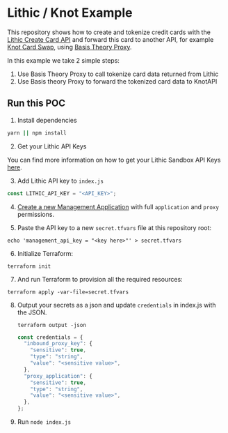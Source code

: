 # Lithic / Knot Example

This repository shows how to create and tokenize credit cards with the
[Lithic Create Card API](https://docs.lithic.com/docs/cards#create-card) and
forward this card to another API, for example
[Knot Card Swap](https://docs.knotapi.com/docs/user-update), using
[Basis Theory Proxy](https://docs.basistheory.com/#proxy).

In this example we take 2 simple steps:

1. Use Basis Theory Proxy to call tokenize card data returned from Lithic
2. Use Basis theory Proxy to forward the tokenized card data to KnotAPI

## Run this POC

1. Install dependencies

```bash
yarn || npm install
```

2. Get your Lithic API Keys

You can find more information on how to get your Lithic Sandbox API Keys
[here](https://docs.lithic.com/docs/quick-start-generate-api-key).

3. Add Lithic API key to `index.js`

```javascript
const LITHIC_API_KEY = "<API_KEY>";
```

4. [Create a new Management Application](https://portal.basistheory.com/applications/create?name=Terraform&permissions=application%3Acreate&permissions=application%3Aread&permissions=application%3Aupdate&permissions=application%3Adelete&permissions=proxy%3Acreate&permissions=proxy%3Aread&permissions=proxy%3Aupdate&permissions=proxy%3Adelete&type=management)
   with full `application` and `proxy` permissions.

5. Paste the API key to a new `secret.tfvars` file at this repository root:

```shell
echo 'management_api_key = "<key here>"' > secret.tfvars
```

6. Initialize Terraform:

```shell
terraform init
```

7. And run Terraform to provision all the required resources:

```shell
terraform apply -var-file=secret.tfvars
```

8. Output your secrets as a json and update `credentials` in index.js with the
   JSON.

   ```shell
   terraform output -json
   ```

   ```js
   const credentials = {
     "inbound_proxy_key": {
       "sensitive": true,
       "type": "string",
       "value": "<sensitive value>",
     },
     "proxy_application": {
       "sensitive": true,
       "type": "string",
       "value": "<sensitive value>",
     },
   };
   ```

9. Run `node index.js`
